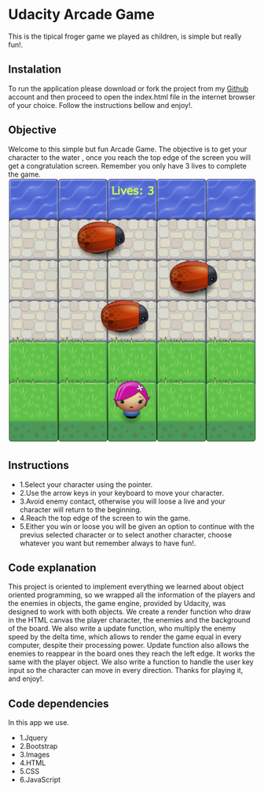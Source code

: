 
# Udacity Arcade Game
This is the tipical froger game  we played as children, is simple but really fun!.
## Instalation
To run the application please download or fork the project from my [Github](https://github.com/pedromoralesc/frontend-nanodegree-arcade-game) account and then proceed to open the index.html file in the internet browser of your choice. Follow the instructions bellow and enjoy!.

## Objective
Welcome to this simple but fun Arcade Game. The objective is to get your character to the water , once you reach the top edge of the screen you will get a congratulation screen. Remember you only have 3 lives to complete the game. 
![snippet](images/screenShot.png)

## Instructions

* 1.Select your character using the pointer.
* 2.Use the arrow keys in your keyboard to move your character.
* 3.Avoid enemy contact, otherwise you will loose a live and your character will return to the beginning.
* 4.Reach the top edge of the screen to win the game.
* 5.Either you win or loose you will be given an option to continue with the previus selected character or to select another character, choose whatever you want but remember always to have fun!.

## Code explanation
This project is oriented to implement everything we learned about object oriented programming, so we wrapped all the information of the players and the enemies in objects, the game engine, provided by Udacity, was designed to work with both objects. We create a render function who draw in the HTML canvas the player character, the enemies and the background of the board. We also write a update function, who multiply the enemy speed by the delta time, which allows to render the game equal in every computer, despite their processing power. Update function also allows the enemies to reappear in the board ones they reach the left edge. It works the same with the player object.
We also write a function to handle the user key input so the character can move in every direction.
Thanks for playing it, and enjoy!.

## Code dependencies
In this app we use.
* 1.Jquery
* 2.Bootstrap
* 3.Images
* 4.HTML
* 5.CSS
* 6.JavaScript
